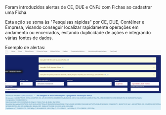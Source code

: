Foram introduzidos alertas de CE, DUE e CNPJ com Fichas ao cadastrar uma Ficha.

Esta ação se soma às "Pesquisas rápidas" por CE, DUE, Contêiner e Empresa, visando 
conseguir localizar rapidamente operações em andamento ou encerrados, evitando duplicidade de ações 
e integrando várias fontes de dados.
 
Exemplo de alertas:
![Alerta já possui Fichas](../images/alertas.png)
